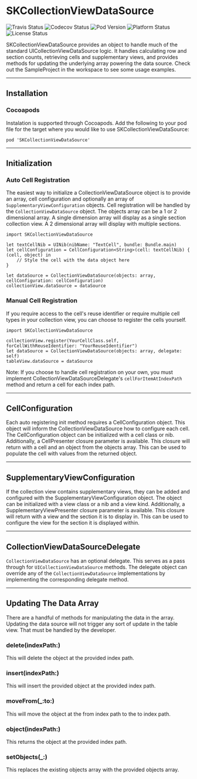 # SKCollectionViewDataSource

![Travis Status](https://travis-ci.org/skladek/SKCollectionViewDataSource.svg?branch=master)
![Codecov Status](https://img.shields.io/codecov/c/github/skladek/SKCollectionViewDataSource.svg)
![Pod Version](https://img.shields.io/cocoapods/v/SKCollectionViewDataSource.svg)
![Platform Status](https://img.shields.io/cocoapods/p/SKCollectionViewDataSource.svg)
![License Status](https://img.shields.io/github/license/skladek/SKCollectionViewDataSource.svg)

SKCollectionViewDataSource provides an object to handle much of the standard UICollectionViewDataSource logic. It handles calculating row and section counts, retrieving cells and supplementary views, and provides methods for updating the underlying array powering the data source. Check out the SampleProject in the workspace to see some usage examples.

---

## Installation

### Cocoapods

Instalation is supported through Cocoapods. Add the following to your pod file for the target where you would like to use SKCollectionViewDataSource:

```
pod 'SKCollectionViewDataSource'
```

---

## Initialization

### Auto Cell Registration

The easiest way to initialize a CollectionViewDataSource object is to provide an array, cell configuration and optionally an array of `SupplementaryViewConfiguration` objects. Cell registration will be handled by the `CollectionViewDataSource` object. The objects array can be a 1 or 2 dimensional array. A single dimension array will display as a single section collection view. A 2 dimensional array will display with multiple sections.

```
import SKCollectionViewDataSource
```

```
let textCellNib = UINib(nibName: "TextCell", bundle: Bundle.main)
let cellConfiguration = CellConfiguration<String>(cell: textCellNib) { (cell, object) in
	// Style the cell with the data object here
}

let dataSource = CollectionViewDataSource(objects: array, cellConfiguration: cellConfiguration)
collectionView.dataSource = dataSource
```

### Manual Cell Registration

If you require access to the cell's reuse identifier or require multiple cell types in your collection view, you can choose to register the cells yourself.


```
import SKCollectionViewDataSource
```
```
collectionView.register(YourCellClass.self, forCellWithReuseIdentifier: "YourReuseIdentifier")
let dataSource = CollectionViewDataSource(objects: array, delegate: self)
tableView.dataSource = dataSource
```
Note: If you choose to handle cell registration on your own, you must implement CollectionViewDataSourceDelegate's `cellForItemAtIndexPath` method and return a cell for each index path.

---

## CellConfiguration

Each auto registering init method requires a CellConfiguration object. This object will inform the CollectionViewDataSource how to configure each cell. The CellConfiguration object can be initialized with a cell class or nib. Additionally, a CellPresenter closure parameter is available. This closure will return with a cell and an object from the objects array. This can be used to populate the cell with values from the returned object.

---

## SupplementaryViewConfiguration

If the collection view contains supplementary views, they can be added and configured with the SupplementaryViewConfiguration object. The object can be initialized with a view class or a nib and a view kind.  Additionally, a SupplementaryViewPresenter closure parameter is available. This closure will return with a view and the section it is to display in. This can be used to configure the view for the section it is displayed within.

---

## CollectionViewDataSourceDelegate

`CollectionViewDataSource` has an optional delegate. This serves as a pass through for `UICollectionViewDataSource` methods. The delegate object can override any of the `CollectionViewDataSource` implementations by implementing the corresponding delegate method.

---

## Updating The Data Array

There are a handful of methods for manipulating the data in the array. Updating the data source will not trigger any sort of update in the table view. That must be handled by the developer.

### delete(indexPath:)
This will delete the object at the provided index path.

### insert(indexPath:)
This will insert the provided object at the provided index path.

### moveFrom(_:to:)
This will move the object at the from index path to the to index path.

### object(indexPath:)
This returns the object at the provided index path.

### setObjects(_:)
This replaces the existing objects array with the provided objects array.